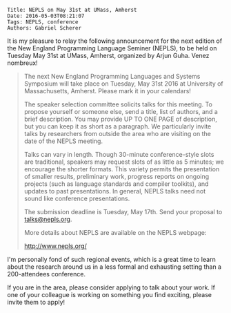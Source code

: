     Title: NEPLS on May 31st at UMass, Amherst
    Date: 2016-05-03T08:21:07
    Tags: NEPLS, conference
    Authors: Gabriel Scherer

It is my pleasure to relay the following announcement for the next
edition of the New England Programming Language Seminer (NEPLS), to be
held on Tuesday May 31st at UMass, Amherst, organized by Arjun
Guha. Venez nombreux!

<!-- more -->

> The next New England Programming Languages and Systems Symposium will
> take place on Tuesday, May 31st 2016 at University of Massachusetts,
> Amherst.  Please mark it in your calendars!
>
> The speaker selection committee solicits talks for this meeting.  To
> propose yourself or someone else, send a title, list of authors, and a
> brief description. You may provide UP TO ONE PAGE of description, but
> you can keep it as short as a paragraph.  We particularly invite talks
> by researchers from outside the area who are visiting on the date of
> the NEPLS meeting.
>
> Talks can vary in length.  Though 30-minute conference-style slots are
> traditional, speakers may request slots of as little as 5 minutes; we
> encourage the shorter formats.  This variety permits the presentation
> of smaller results, preliminary work, progress reports on ongoing
> projects (such as language standards and compiler toolkits), and
> updates to past presentations.  In general, NEPLS talks need not sound
> like conference presentations.
>
> The submission deadline is Tuesday, May 17th.  Send your proposal to
> talks@nepls.org.
>
> More details about NEPLS are available on the NEPLS webpage:
>
>   http://www.nepls.org/

I'm personally fond of such regional events, which is a great time to
learn about the research around us in a less formal and exhausting
setting than a 200-attendees conference.

If you are in the area, please consider applying to talk about your
work. If one of your colleague is working on something you find
exciting, please invite them to apply!
